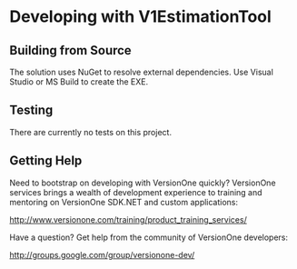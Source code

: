 # Developing with V1EstimationTool #

## Building from Source ##
The solution uses NuGet to resolve external dependencies. Use Visual Studio or 
MS Build to create the EXE.

## Testing ##
There are currently no tests on this project.

## Getting Help ##
Need to bootstrap on developing with VersionOne quickly? VersionOne services 
brings a wealth of development experience to training and mentoring on 
VersionOne SDK.NET and custom applications:

http://www.versionone.com/training/product_training_services/

Have a question? Get help from the community of VersionOne developers:

http://groups.google.com/group/versionone-dev/
